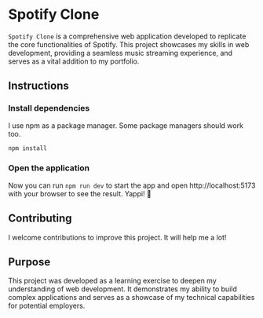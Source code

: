 # Spotify Clone

`Spotify Clone` is a comprehensive web application developed to replicate the core functionalities of Spotify. This project showcases my skills in web development, providing a seamless music streaming experience, and serves as a vital addition to my portfolio.

## Instructions

### Install dependencies

I use npm as a package manager. Some package managers should work too.

```bash
npm install
```

### Open the application

Now you can run `npm run dev` to start the app and open http://localhost:5173 with your browser to see the result. Yappi! 🎉

## Contributing

I welcome contributions to improve this project. It will help me a lot!

## Purpose

This project was developed as a learning exercise to deepen my understanding of web development. It demonstrates my ability to build complex applications and serves as a showcase of my technical capabilities for potential employers.
